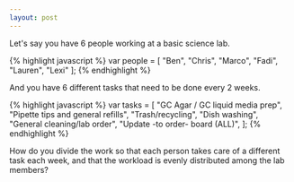 ```yaml
---
layout: post
---
```


Let's say you have 6 people working at a basic science lab.

{% highlight javascript %}
var people = [
  "Ben",
  "Chris",
  "Marco",
  "Fadi",
  "Lauren",
  "Lexi"
];
{% endhighlight %}

And you have 6 different tasks that need to be done every 2 weeks.

{% highlight javascript %}
var tasks = [
"GC Agar / GC liquid media prep",
"Pipette tips and general refills",
"Trash/recycling",
"Dish washing",
"General cleaning/lab order",
"Update -to order- board (ALL)",
];
{% endhighlight %}

How do you divide the work so that each person takes care of a different task each week, and that the workload is evenly distributed among the lab members?

